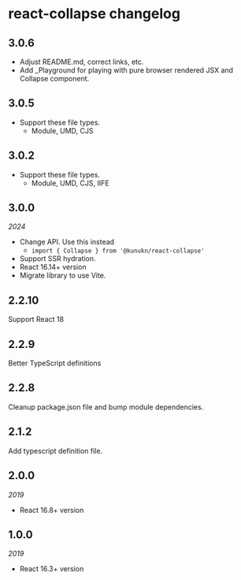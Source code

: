 # react-collapse changelog

## 3.0.6

- Adjust README.md, correct links, etc.
- Add \_Playground for playing with pure browser rendered JSX and Collapse component.

## 3.0.5

- Support these file types.
  - Module, UMD, CJS

## 3.0.2

- Support these file types.
  - Module, UMD, CJS, IIFE

## 3.0.0

_2024_

- Change API. Use this instead
  - `import { Collapse } from '@kunukn/react-collapse'`
- Support SSR hydration.
- React 16.14+ version
- Migrate library to use Vite.

## 2.2.10

Support React 18

## 2.2.9

Better TypeScript definitions

## 2.2.8

Cleanup package.json file and bump module dependencies.

## 2.1.2

Add typescript definition file.

## 2.0.0

_2019_

- React 16.8+ version

## 1.0.0

_2019_

- React 16.3+ version
